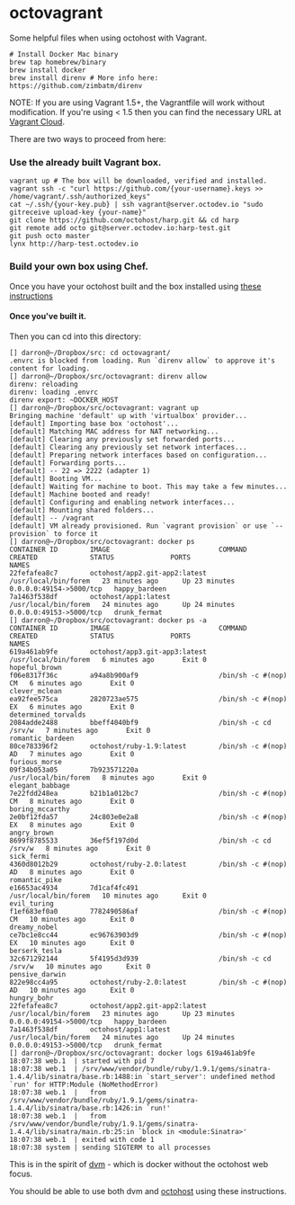 octovagrant
===========

Some helpful files when using octohost with Vagrant.

    # Install Docker Mac binary
    brew tap homebrew/binary
    brew install docker
    brew install direnv # More info here: https://github.com/zimbatm/direnv
    

NOTE: If you are using Vagrant 1.5+, the Vagrantfile will work without modification. If you're using < 1.5 then you can find the necessary URL at [Vagrant Cloud](https://vagrantcloud.com/darron/octohost/versions).

There are two ways to proceed from here:

### Use the already built Vagrant box.

    vagrant up # The box will be downloaded, verified and installed.
    vagrant ssh -c "curl https://github.com/{your-username}.keys >> /home/vagrant/.ssh/authorized_keys"
    cat ~/.ssh/{your-key.pub} | ssh vagrant@server.octodev.io "sudo gitreceive upload-key {your-name}"
    git clone https://github.com/octohost/harp.git && cd harp
    git remote add octo git@server.octodev.io:harp-test.git
    git push octo master
    lynx http://harp-test.octodev.io

### Build your own box using Chef.

Once you have your octohost built and the box installed using [these instructions](https://github.com/octohost/octohost-cookbook)

#### Once you've built it.

Then you can cd into this directory:

    [] darron@~/Dropbox/src: cd octovagrant/
    .envrc is blocked from loading. Run `direnv allow` to approve it's content for loading.
    [] darron@~/Dropbox/src/octovagrant: direnv allow
    direnv: reloading
    direnv: loading .envrc
    direnv export: ~DOCKER_HOST
    [] darron@~/Dropbox/src/octovagrant: vagrant up
    Bringing machine 'default' up with 'virtualbox' provider...
    [default] Importing base box 'octohost'...
    [default] Matching MAC address for NAT networking...
    [default] Clearing any previously set forwarded ports...
    [default] Clearing any previously set network interfaces...
    [default] Preparing network interfaces based on configuration...
    [default] Forwarding ports...
    [default] -- 22 => 2222 (adapter 1)
    [default] Booting VM...
    [default] Waiting for machine to boot. This may take a few minutes...
    [default] Machine booted and ready!
    [default] Configuring and enabling network interfaces...
    [default] Mounting shared folders...
    [default] -- /vagrant
    [default] VM already provisioned. Run `vagrant provision` or use `--provision` to force it
    [] darron@~/Dropbox/src/octovagrant: docker ps
    CONTAINER ID        IMAGE                           COMMAND                CREATED             STATUS              PORTS                     NAMES
    22fefafea8c7        octohost/app2.git-app2:latest   /usr/local/bin/forem   23 minutes ago      Up 23 minutes       0.0.0.0:49154->5000/tcp   happy_bardeen       
    7a1463f538df        octohost/app1:latest            /usr/local/bin/forem   24 minutes ago      Up 24 minutes       0.0.0.0:49153->5000/tcp   drunk_fermat
    [] darron@~/Dropbox/src/octovagrant: docker ps -a
    CONTAINER ID        IMAGE                           COMMAND                CREATED             STATUS              PORTS                     NAMES
    619a461ab9fe        octohost/app3.git-app3:latest   /usr/local/bin/forem   6 minutes ago       Exit 0                                        hopeful_brown         
    f06e8317f36c        a94a8b900af9                    /bin/sh -c #(nop) CM   6 minutes ago       Exit 0                                        clever_mclean         
    ea92fee575ca        2820723ae575                    /bin/sh -c #(nop) EX   6 minutes ago       Exit 0                                        determined_torvalds   
    2084adde2488        bbeff4040bf9                    /bin/sh -c cd /srv/w   7 minutes ago       Exit 0                                        romantic_bardeen      
    80ce783396f2        octohost/ruby-1.9:latest        /bin/sh -c #(nop) AD   7 minutes ago       Exit 0                                        furious_morse         
    09f34b053a05        7b923571220a                    /usr/local/bin/forem   8 minutes ago       Exit 0                                        elegant_babbage       
    7e22fdd248ea        b21b1a012bc7                    /bin/sh -c #(nop) CM   8 minutes ago       Exit 0                                        boring_mccarthy       
    2e0bf12fda57        24c803e0e2a8                    /bin/sh -c #(nop) EX   8 minutes ago       Exit 0                                        angry_brown           
    8699f8785533        36ef5f197d0d                    /bin/sh -c cd /srv/w   8 minutes ago       Exit 0                                        sick_fermi            
    4360d8012b29        octohost/ruby-2.0:latest        /bin/sh -c #(nop) AD   8 minutes ago       Exit 0                                        romantic_pike         
    e16653ac4934        7d1caf4fc491                    /usr/local/bin/forem   10 minutes ago      Exit 0                                        evil_turing           
    f1ef683ef0a0        7782490586af                    /bin/sh -c #(nop) CM   10 minutes ago      Exit 0                                        dreamy_nobel          
    ce7bc1e8cc44        ec96763903d9                    /bin/sh -c #(nop) EX   10 minutes ago      Exit 0                                        berserk_tesla         
    32c671292144        5f4195d3d939                    /bin/sh -c cd /srv/w   10 minutes ago      Exit 0                                        pensive_darwin        
    822e98cc4a95        octohost/ruby-2.0:latest        /bin/sh -c #(nop) AD   10 minutes ago      Exit 0                                        hungry_bohr           
    22fefafea8c7        octohost/app2.git-app2:latest   /usr/local/bin/forem   23 minutes ago      Up 23 minutes       0.0.0.0:49154->5000/tcp   happy_bardeen         
    7a1463f538df        octohost/app1:latest            /usr/local/bin/forem   24 minutes ago      Up 24 minutes       0.0.0.0:49153->5000/tcp   drunk_fermat          
    [] darron@~/Dropbox/src/octovagrant: docker logs 619a461ab9fe
    18:07:38 web.1  | started with pid 7
    18:07:38 web.1  | /srv/www/vendor/bundle/ruby/1.9.1/gems/sinatra-1.4.4/lib/sinatra/base.rb:1488:in `start_server': undefined method `run' for HTTP:Module (NoMethodError)
    18:07:38 web.1  | 	from /srv/www/vendor/bundle/ruby/1.9.1/gems/sinatra-1.4.4/lib/sinatra/base.rb:1426:in `run!'
    18:07:38 web.1  | 	from /srv/www/vendor/bundle/ruby/1.9.1/gems/sinatra-1.4.4/lib/sinatra/main.rb:25:in `block in <module:Sinatra>'
    18:07:38 web.1  | exited with code 1
    18:07:38 system | sending SIGTERM to all processes

This is in the spirit of [dvm](https://github.com/fnichol/dvm) - which is docker without the octohost web focus.

You should be able to use both dvm and [octohost](https://github.com/octohost/octohost) using these instructions.
